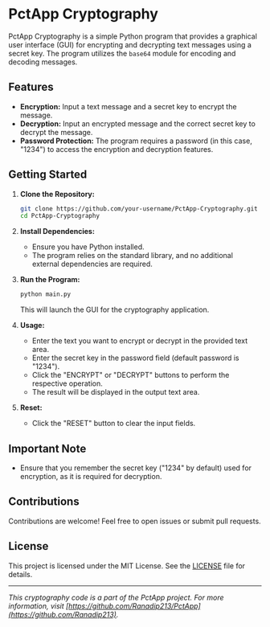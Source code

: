 # PctApp Cryptography

PctApp Cryptography is a simple Python program that provides a graphical user interface (GUI) for encrypting and decrypting text messages using a secret key. The program utilizes the `base64` module for encoding and decoding messages.

## Features

- **Encryption:** Input a text message and a secret key to encrypt the message.
- **Decryption:** Input an encrypted message and the correct secret key to decrypt the message.
- **Password Protection:** The program requires a password (in this case, "1234") to access the encryption and decryption features.

## Getting Started

1. **Clone the Repository:**
    ```bash
    git clone https://github.com/your-username/PctApp-Cryptography.git
    cd PctApp-Cryptography
    ```

2. **Install Dependencies:**
   - Ensure you have Python installed.
   - The program relies on the standard library, and no additional external dependencies are required.

3. **Run the Program:**
    ```bash
    python main.py
    ```
    This will launch the GUI for the cryptography application.

4. **Usage:**
   - Enter the text you want to encrypt or decrypt in the provided text area.
   - Enter the secret key in the password field (default password is "1234").
   - Click the "ENCRYPT" or "DECRYPT" buttons to perform the respective operation.
   - The result will be displayed in the output text area.

5. **Reset:**
   - Click the "RESET" button to clear the input fields.

## Important Note

- Ensure that you remember the secret key ("1234" by default) used for encryption, as it is required for decryption.

## Contributions

Contributions are welcome! Feel free to open issues or submit pull requests.

## License

This project is licensed under the MIT License. See the [LICENSE](LICENSE) file for details.

---

*This cryptography code is a part of the PctApp project. For more information, visit [https://github.com/Ranadip213/PctApp](https://github.com/Ranadip213).*
